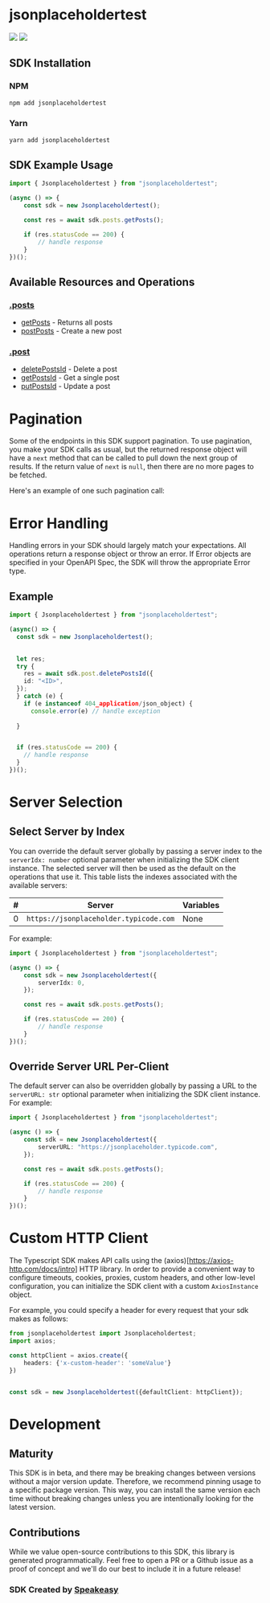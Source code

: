 # jsonplaceholdertest

<div align="left">
    <a href="https://speakeasyapi.dev/"><img src="https://custom-icon-badges.demolab.com/badge/-Built%20By%20Speakeasy-212015?style=for-the-badge&logoColor=FBE331&logo=speakeasy&labelColor=545454" /></a>
    <a href="https://github.com/speakeasy-sdks/sdkv1.git/actions"><img src="https://img.shields.io/github/actions/workflow/status/speakeasy-sdks/sdkv1/speakeasy_sdk_generation.yml?style=for-the-badge" /></a>
    
</div>

<!-- Start SDK Installation -->
## SDK Installation

### NPM

```bash
npm add jsonplaceholdertest
```

### Yarn

```bash
yarn add jsonplaceholdertest
```
<!-- End SDK Installation -->

## SDK Example Usage
<!-- Start SDK Example Usage -->
```typescript
import { Jsonplaceholdertest } from "jsonplaceholdertest";

(async () => {
    const sdk = new Jsonplaceholdertest();

    const res = await sdk.posts.getPosts();

    if (res.statusCode == 200) {
        // handle response
    }
})();

```
<!-- End SDK Example Usage -->

<!-- Start SDK Available Operations -->
## Available Resources and Operations


### [.posts](docs/sdks/posts/README.md)

* [getPosts](docs/sdks/posts/README.md#getposts) - Returns all posts
* [postPosts](docs/sdks/posts/README.md#postposts) - Create a new post

### [.post](docs/sdks/post/README.md)

* [deletePostsId](docs/sdks/post/README.md#deletepostsid) - Delete a post
* [getPostsId](docs/sdks/post/README.md#getpostsid) - Get a single post
* [putPostsId](docs/sdks/post/README.md#putpostsid) - Update a post
<!-- End SDK Available Operations -->

<!-- Start Dev Containers -->

<!-- End Dev Containers -->

<!-- Start Pagination -->
# Pagination

Some of the endpoints in this SDK support pagination. To use pagination, you make your SDK calls as usual, but the
returned response object will have a `next` method that can be called to pull down the next group of results. If the
return value of `next` is `null`, then there are no more pages to be fetched.

Here's an example of one such pagination call:
<!-- End Pagination -->



<!-- Start Error Handling -->
# Error Handling

Handling errors in your SDK should largely match your expectations.  All operations return a response object or throw an error.  If Error objects are specified in your OpenAPI Spec, the SDK will throw the appropriate Error type.


## Example

```typescript
import { Jsonplaceholdertest } from "jsonplaceholdertest";

(async() => {
  const sdk = new Jsonplaceholdertest();

  
  let res;
  try {
    res = await sdk.post.deletePostsId({
    id: "<ID>",
  });
  } catch (e) { 
    if (e instanceof 404_application/json_object) {
      console.error(e) // handle exception 
    
  }


  if (res.statusCode == 200) {
    // handle response
  }
})();
```
<!-- End Error Handling -->



<!-- Start Server Selection -->
# Server Selection

## Select Server by Index

You can override the default server globally by passing a server index to the `serverIdx: number` optional parameter when initializing the SDK client instance. The selected server will then be used as the default on the operations that use it. This table lists the indexes associated with the available servers:

| # | Server | Variables |
| - | ------ | --------- |
| 0 | `https://jsonplaceholder.typicode.com` | None |

For example:

```typescript
import { Jsonplaceholdertest } from "jsonplaceholdertest";

(async () => {
    const sdk = new Jsonplaceholdertest({
        serverIdx: 0,
    });

    const res = await sdk.posts.getPosts();

    if (res.statusCode == 200) {
        // handle response
    }
})();

```


## Override Server URL Per-Client

The default server can also be overridden globally by passing a URL to the `serverURL: str` optional parameter when initializing the SDK client instance. For example:

```typescript
import { Jsonplaceholdertest } from "jsonplaceholdertest";

(async () => {
    const sdk = new Jsonplaceholdertest({
        serverURL: "https://jsonplaceholder.typicode.com",
    });

    const res = await sdk.posts.getPosts();

    if (res.statusCode == 200) {
        // handle response
    }
})();

```
<!-- End Server Selection -->



<!-- Start Custom HTTP Client -->
# Custom HTTP Client

The Typescript SDK makes API calls using the (axios)[https://axios-http.com/docs/intro] HTTP library.  In order to provide a convenient way to configure timeouts, cookies, proxies, custom headers, and other low-level configuration, you can initialize the SDK client with a custom `AxiosInstance` object.


For example, you could specify a header for every request that your sdk makes as follows:

```typescript
from jsonplaceholdertest import Jsonplaceholdertest;
import axios;

const httpClient = axios.create({
    headers: {'x-custom-header': 'someValue'}
})


const sdk = new Jsonplaceholdertest({defaultClient: httpClient});
```


<!-- End Custom HTTP Client -->

<!-- Placeholder for Future Speakeasy SDK Sections -->

# Development

## Maturity

This SDK is in beta, and there may be breaking changes between versions without a major version update. Therefore, we recommend pinning usage
to a specific package version. This way, you can install the same version each time without breaking changes unless you are intentionally
looking for the latest version.

## Contributions

While we value open-source contributions to this SDK, this library is generated programmatically.
Feel free to open a PR or a Github issue as a proof of concept and we'll do our best to include it in a future release!

### SDK Created by [Speakeasy](https://docs.speakeasyapi.dev/docs/using-speakeasy/client-sdks)
